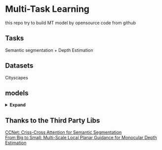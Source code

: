 # Multi-Task Learning
this repo try to build MT model by opensource code from github

## Tasks
Semantic segmentation + Depth Estimation

## Datasets
Cityscapes

## models
<details><summary> <b>Expand</b> </summary>

```
Laugh u
```

</details>

## Thanks to the Third Party Libs
[CCNet: Criss-Cross Attention for Semantic Segmentation](https://github.com/speedinghzl/CCNet)    
[From Big to Small: Multi-Scale Local Planar Guidance for Monocular Depth Estimation](https://github.com/cleinc/bts)

